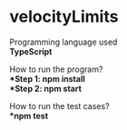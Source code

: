 # velocityLimits

Programming language used <br>
<b> TypeScript </b>

How to run the program? </br> 
 <b>*Step 1: npm install </br>
 *Step 2: npm start </b></br>


 How to run the test cases? </br>
 <b>*npm test</b></br>
